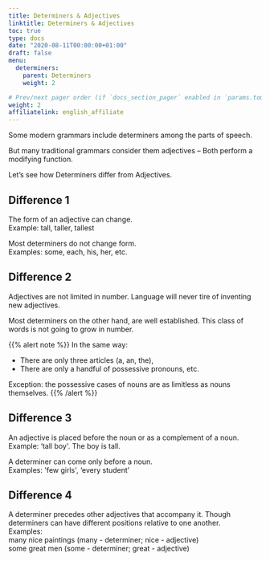 ```yaml
---
title: Determiners & Adjectives
linktitle: Determiners & Adjectives
toc: true
type: docs
date: "2020-08-11T00:00:00+01:00"
draft: false
menu:
  determiners:
    parent: Determiners
    weight: 2

# Prev/next pager order (if `docs_section_pager` enabled in `params.toml`)
weight: 2
affiliatelink: english_affiliate
---
```


Some modern grammars include determiners among the parts of speech.  

But many traditional grammars consider them adjectives – Both perform a modifying function. 

Let’s see how Determiners differ from Adjectives.

## Difference 1

The form of an adjective can change. <br>
Example: tall, taller, tallest

Most determiners do not change form. <br>
Examples: some, each, his, her, etc.

## Difference 2

Adjectives are not limited in number. Language will never tire of inventing new adjectives.

Most determiners on the other hand, are well established. This class of words is not going to grow in number. 

{{% alert note %}}
In the same way:
* There are only three articles (a, an, the), 
* There are only a handful of possessive pronouns, etc. 

Exception: the possessive cases of nouns are as limitless as nouns themselves.
{{% /alert %}}
 

## Difference 3

An adjective is placed before the noun or as a complement of a noun. <br>
Example: ‘tall boy'. The boy is tall.

A determiner can come only before a noun. <br>
Examples: 'few girls', ‘every student’

## Difference 4

A determiner precedes other adjectives that accompany it. Though determiners can have different positions relative to one another.<br>
Examples: <br>
many nice paintings (many - determiner; nice - adjective) <br>
some great men (some - determiner; great - adjective)

